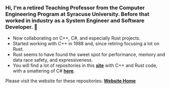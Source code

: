 ### Hi, I'm a retired Teaching Professor from the Computer Engineering Program at Syracuse University.  Before that worked in industry as a System Engineer and Software Developer. 👋<br />
- Now collaborating on C++, C#, and especially Rust projects.
- Started working with C++ in 1988 and, since retiring focusing a lot on Rust.
- Rust seems to have found the sweet spot for performance, memory and data race safety, and expressiveness.
- You will find a lot of repositories in this <a href="https://jimfawcett.github.io">**site**</a> with C++ and Rust code, with a smattering of C# <a href="https://jimfawcett.github.io/RsRepositories.html">**here**</a>.

Please visit the website for these repositories: <a href="https://JimFawcett.github.io">**Website Home**</a>

<!--
**JimFawcett/JimFawcett** is a ✨ _special_ ✨ repository because its `README.md` (this file) appears on your GitHub profile.

Here are some ideas to get you started:

- 🔭 I’m currently working on ...
- 🌱 I’m currently learning ...
- 👯 I’m looking to collaborate on ...
- 🤔 I’m looking for help with ...
- 💬 Ask me about ...
- 📫 How to reach me: ...
- 😄 Pronouns: ...
- ⚡ Fun fact: ...
-->

